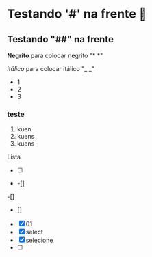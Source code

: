 # Testando '#' na frente :chicken:

## Testando "##" na frente

**Negrito** para colocar negrito "* *"

_itálico_ para colocar itálico "_ _"

- 1
- 2
- 3

### teste

1. kuen
2. kuens
3. kuens

Lista

- [  ] 
- -[]

-[] 

- [] 
- [x]   01
- [x] select
- [x] selecione
- [ ] 







